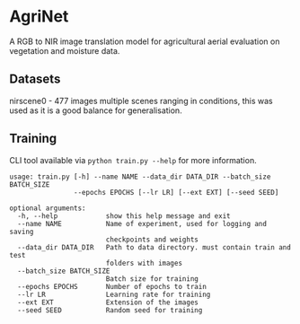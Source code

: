 # AgriNet

A RGB to NIR image translation model for agricultural aerial evaluation on vegetation and moisture data.

## Datasets

nirscene0 - 477 images
multiple scenes ranging in conditions, this was used as it is a good balance for generalisation.

## Training

CLI tool available via `python train.py --help` for more information.

```man
usage: train.py [-h] --name NAME --data_dir DATA_DIR --batch_size BATCH_SIZE
                --epochs EPOCHS [--lr LR] [--ext EXT] [--seed SEED]

optional arguments:
  -h, --help            show this help message and exit
  --name NAME           Name of experiment, used for logging and saving
                        checkpoints and weights
  --data_dir DATA_DIR   Path to data directory. must contain train and test
                        folders with images
  --batch_size BATCH_SIZE
                        Batch size for training
  --epochs EPOCHS       Number of epochs to train
  --lr LR               Learning rate for training
  --ext EXT             Extension of the images
  --seed SEED           Random seed for training
```
